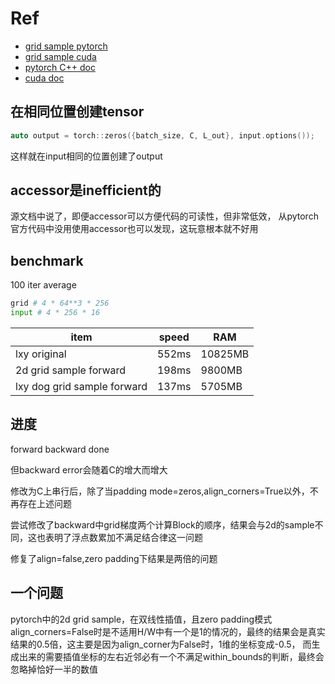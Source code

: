 # Ref

* [grid sample pytorch](https://pytorch.org/docs/stable/generated/torch.nn.functional.grid_sample.html?highlight=grid_sample#torch.nn.functional.grid_sample)
* [grid sample cuda](https://github.com/pytorch/pytorch/blob/master/aten/src/ATen/native/cuda/GridSampler.cu)
* [pytorch C++ doc](https://pytorch.org/cppdocs/notes/tensor_creation.html)
* [cuda doc](https://docs.nvidia.com/cuda/)

## 在相同位置创建tensor

```c++
auto output = torch::zeros({batch_size, C, L_out}, input.options());
```

这样就在input相同的位置创建了output

## accessor是inefficient的

源文档中说了，即便accessor可以方便代码的可读性，但非常低效， 从pytorch官方代码中没用使用accessor也可以发现，这玩意根本就不好用

## benchmark
100 iter average
```python
grid # 4 * 64**3 * 256
input # 4 * 256 * 16
```
|item|speed|RAM|
|----|----|-----|
|lxy original|552ms|10825MB|
|2d grid sample forward|198ms|9800MB|
|lxy dog grid sample forward|137ms|5705MB|

## 进度
forward backward done

但backward error会随着C的增大而增大

修改为C上串行后，除了当padding mode=zeros,align_corners=True以外，不再存在上述问题

尝试修改了backward中grid梯度两个计算Block的顺序，结果会与2d的sample不同，这也表明了浮点数累加不满足结合律这一问题

修复了align=false,zero padding下结果是两倍的问题
## 一个问题
pytorch中的2d grid sample，在双线性插值，且zero padding模式align_corners=False时是不适用H/W中有一个是1的情况的，最终的结果会是真实结果的0.5倍，这主要是因为align_corner为False时，1维的坐标变成-0.5，
而生成出来的需要插值坐标的左右近邻必有一个不满足within_bounds的判断，最终会忽略掉恰好一半的数值
